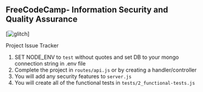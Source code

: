 **FreeCodeCamp**- Information Security and Quality Assurance
------
[![glitch](https://glitch.com/edit/#!/rhetorical-hurricane-rugby?previewSize=100&attributionHidden=true&sidebarCollapsed=false&path=README.md&previewFirst=false)]


Project Issue Tracker

1) SET NODE_ENV to `test` without quotes and set DB to your mongo connection string in .env file
2) Complete the project in `routes/api.js` or by creating a handler/controller
3) You will add any security features to `server.js`
4) You will create all of the functional tests in `tests/2_functional-tests.js`


